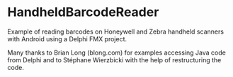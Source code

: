 # HandheldBarcodeReader
Example of reading barcodes on Honeywell and Zebra handheld scanners with Android using a Delphi FMX project.

Many thanks to Brian Long (blong.com) for examples accessing Java code from Delphi and to Stéphane Wierzbicki with the help of restructuring the code.

